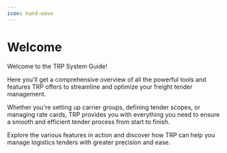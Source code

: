 ```yaml
---
icon: hand-wave
---
```


# Welcome

Welcome to the TRP System Guide!

Here you'll get a comprehensive overview of all the powerful tools and features TRP offers to streamline and optimize your freight tender management.

Whether you're setting up carrier groups, defining tender scopes, or managing rate cards, TRP provides you with everything you need to ensure a smooth and efficient tender process from start to finish.

Explore the various features in action and discover how TRP can help you manage logistics tenders with greater precision and ease.
